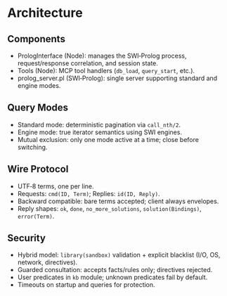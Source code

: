 # Architecture

## Components

- PrologInterface (Node): manages the SWI‑Prolog process, request/response correlation, and session state.
- Tools (Node): MCP tool handlers (`db_load`, `query_start`, etc.).
- prolog_server.pl (SWI‑Prolog): single server supporting standard and engine modes.

## Query Modes

- Standard mode: deterministic pagination via `call_nth/2`.
- Engine mode: true iterator semantics using SWI engines.
- Mutual exclusion: only one mode active at a time; close before switching.

## Wire Protocol

- UTF‑8 terms, one per line.
- Requests: `cmd(ID, Term)`; Replies: `id(ID, Reply)`.
- Backward compatible: bare terms accepted; client always envelopes.
- Reply shapes: `ok`, `done`, `no_more_solutions`, `solution(Bindings)`, `error(Term)`.

## Security

- Hybrid model: `library(sandbox)` validation + explicit blacklist (I/O, OS, network, directives).
- Guarded consultation: accepts facts/rules only; directives rejected.
- User predicates in `kb` module; unknown predicates fail by default.
- Timeouts on startup and queries for protection.

